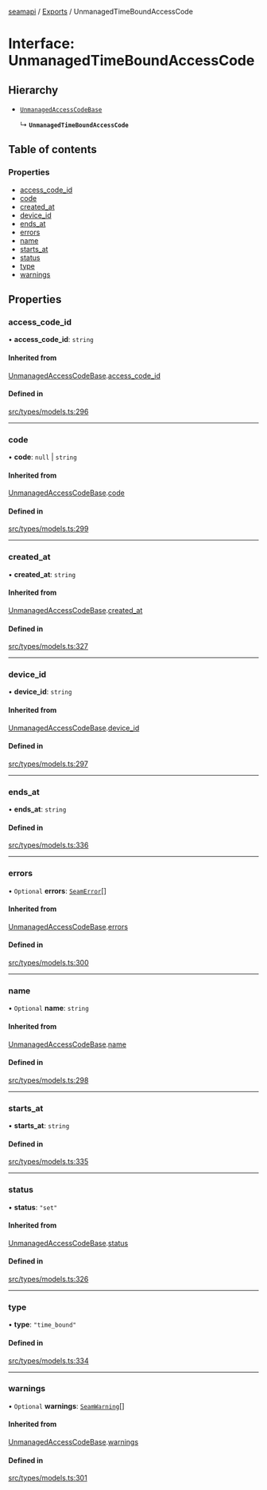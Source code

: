 [seamapi](../README.md) / [Exports](../modules.md) / UnmanagedTimeBoundAccessCode

# Interface: UnmanagedTimeBoundAccessCode

## Hierarchy

- [`UnmanagedAccessCodeBase`](UnmanagedAccessCodeBase.md)

  ↳ **`UnmanagedTimeBoundAccessCode`**

## Table of contents

### Properties

- [access\_code\_id](UnmanagedTimeBoundAccessCode.md#access_code_id)
- [code](UnmanagedTimeBoundAccessCode.md#code)
- [created\_at](UnmanagedTimeBoundAccessCode.md#created_at)
- [device\_id](UnmanagedTimeBoundAccessCode.md#device_id)
- [ends\_at](UnmanagedTimeBoundAccessCode.md#ends_at)
- [errors](UnmanagedTimeBoundAccessCode.md#errors)
- [name](UnmanagedTimeBoundAccessCode.md#name)
- [starts\_at](UnmanagedTimeBoundAccessCode.md#starts_at)
- [status](UnmanagedTimeBoundAccessCode.md#status)
- [type](UnmanagedTimeBoundAccessCode.md#type)
- [warnings](UnmanagedTimeBoundAccessCode.md#warnings)

## Properties

### access\_code\_id

• **access\_code\_id**: `string`

#### Inherited from

[UnmanagedAccessCodeBase](UnmanagedAccessCodeBase.md).[access_code_id](UnmanagedAccessCodeBase.md#access_code_id)

#### Defined in

[src/types/models.ts:296](https://github.com/seamapi/javascript/blob/main/src/types/models.ts#L296)

___

### code

• **code**: ``null`` \| `string`

#### Inherited from

[UnmanagedAccessCodeBase](UnmanagedAccessCodeBase.md).[code](UnmanagedAccessCodeBase.md#code)

#### Defined in

[src/types/models.ts:299](https://github.com/seamapi/javascript/blob/main/src/types/models.ts#L299)

___

### created\_at

• **created\_at**: `string`

#### Inherited from

[UnmanagedAccessCodeBase](UnmanagedAccessCodeBase.md).[created_at](UnmanagedAccessCodeBase.md#created_at)

#### Defined in

[src/types/models.ts:327](https://github.com/seamapi/javascript/blob/main/src/types/models.ts#L327)

___

### device\_id

• **device\_id**: `string`

#### Inherited from

[UnmanagedAccessCodeBase](UnmanagedAccessCodeBase.md).[device_id](UnmanagedAccessCodeBase.md#device_id)

#### Defined in

[src/types/models.ts:297](https://github.com/seamapi/javascript/blob/main/src/types/models.ts#L297)

___

### ends\_at

• **ends\_at**: `string`

#### Defined in

[src/types/models.ts:336](https://github.com/seamapi/javascript/blob/main/src/types/models.ts#L336)

___

### errors

• `Optional` **errors**: [`SeamError`](SeamError.md)[]

#### Inherited from

[UnmanagedAccessCodeBase](UnmanagedAccessCodeBase.md).[errors](UnmanagedAccessCodeBase.md#errors)

#### Defined in

[src/types/models.ts:300](https://github.com/seamapi/javascript/blob/main/src/types/models.ts#L300)

___

### name

• `Optional` **name**: `string`

#### Inherited from

[UnmanagedAccessCodeBase](UnmanagedAccessCodeBase.md).[name](UnmanagedAccessCodeBase.md#name)

#### Defined in

[src/types/models.ts:298](https://github.com/seamapi/javascript/blob/main/src/types/models.ts#L298)

___

### starts\_at

• **starts\_at**: `string`

#### Defined in

[src/types/models.ts:335](https://github.com/seamapi/javascript/blob/main/src/types/models.ts#L335)

___

### status

• **status**: ``"set"``

#### Inherited from

[UnmanagedAccessCodeBase](UnmanagedAccessCodeBase.md).[status](UnmanagedAccessCodeBase.md#status)

#### Defined in

[src/types/models.ts:326](https://github.com/seamapi/javascript/blob/main/src/types/models.ts#L326)

___

### type

• **type**: ``"time_bound"``

#### Defined in

[src/types/models.ts:334](https://github.com/seamapi/javascript/blob/main/src/types/models.ts#L334)

___

### warnings

• `Optional` **warnings**: [`SeamWarning`](SeamWarning.md)[]

#### Inherited from

[UnmanagedAccessCodeBase](UnmanagedAccessCodeBase.md).[warnings](UnmanagedAccessCodeBase.md#warnings)

#### Defined in

[src/types/models.ts:301](https://github.com/seamapi/javascript/blob/main/src/types/models.ts#L301)
